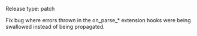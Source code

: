 Release type: patch

Fix bug where errors thrown in the on_parse_* extension hooks were being
swallowed instead of being propagated.
